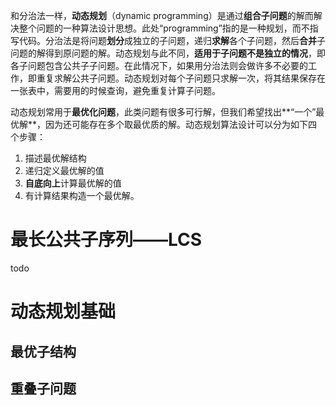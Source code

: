 和分治法一样，**动态规划**（dynamic programming）是通过**组合子问题**的解而解决整个问题的一种算法设计思想。此处“programming”指的是一种规划，而不指写代码。分治法是将问题**划分**成独立的子问题，递归**求解**各个子问题，然后**合并**子问题的解得到原问题的解。动态规划与此不同，**适用于子问题不是独立的情况**，即各子问题包含公共子子问题。在此情况下，如果用分治法则会做许多不必要的工作，即重复求解公共子问题。动态规划对每个子问题只求解一次，将其结果保存在一张表中，需要用的时候查询，避免重复计算子问题。

动态规划常用于**最优化问题**，此类问题有很多可行解，但我们希望找出**“一个”最优解**，因为还可能存在多个取最优质的解。动态规划算法设计可以分为如下四个步骤：

1. 描述最优解结构
2. 递归定义最优解的值
3. **自底向上**计算最优解的值
4. 有计算结果构造一个最优解。

# 最长公共子序列——LCS

todo

# 动态规划基础

## 最优子结构

## 重叠子问题


